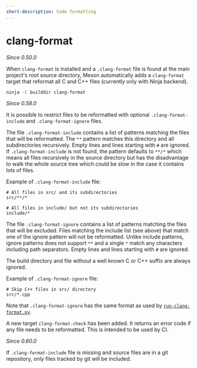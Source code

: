 ```yaml
---
short-description: Code formatting
...
```


# clang-format

*Since 0.50.0*

When `clang-format` is installed and a `.clang-format` file is found at the main
project's root source directory, Meson automatically adds a `clang-format` target
that reformat all C and C++ files (currently only with Ninja backend).

```sh
ninja -C builddir clang-format
```

*Since 0.58.0*

It is possible to restrict files to be reformatted with optional
`.clang-format-include` and `.clang-format-ignore` files.

The file `.clang-format-include` contains a list of patterns matching the files
that will be reformatted. The `**` pattern matches this directory and all
subdirectories recursively. Empty lines and lines starting with `#` are ignored.
If `.clang-format-include` is not found, the pattern defaults to `**/*` which
means all files recursively in the source directory but has the disadvantage to
walk the whole source tree which could be slow in the case it contains lots of
files.

Example of `.clang-format-include` file:
```
# All files in src/ and its subdirectories
src/**/*

# All files in include/ but not its subdirectories
include/*
```

The file `.clang-format-ignore` contains a list of patterns matching the files
that will be excluded. Files matching the include list (see above) that match
one of the ignore pattern will not be reformatted. Unlike include patterns, ignore
patterns does not support `**` and a single `*` match any characters including
path separators. Empty lines and lines starting with `#` are ignored.

The build directory and file without a well known C or C++ suffix are always
ignored.

Example of `.clang-format-ignore` file:
```
# Skip C++ files in src/ directory
src/*.cpp
```

Note that `.clang-format-ignore` has the same format as used by
[`run-clang-format.py`](https://github.com/Sarcasm/run-clang-format).

A new target `clang-format-check` has been added. It returns an error code if
any file needs to be reformatted. This is intended to be used by CI.

*Since 0.60.0*

If `.clang-format-include` file is missing and source files are in a git
repository, only files tracked by git will be included.
